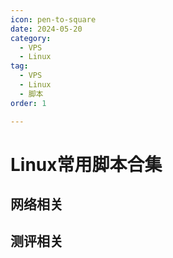 ```yaml
---
icon: pen-to-square
date: 2024-05-20
category:
  - VPS
  - Linux
tag:
  - VPS
  - Linux
  - 脚本
order: 1

---
```


# Linux常用脚本合集

## 网络相关



## 测评相关


